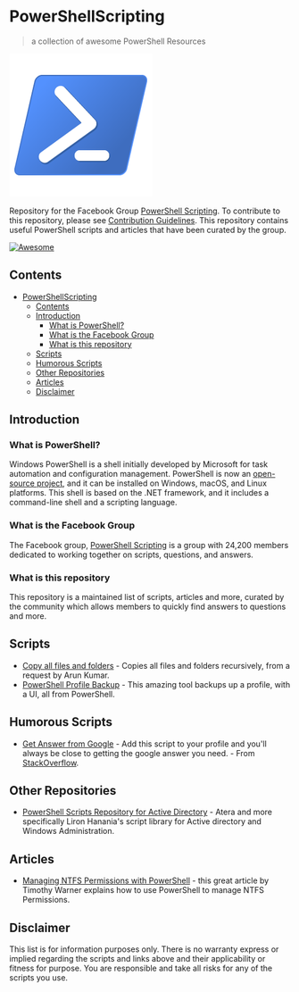 # PowerShellScripting
> a collection of awesome PowerShell Resources

![PowershellLogo](img/PowershellLogo.png)

Repository for the Facebook Group [PowerShell Scripting](https://www.facebook.com/groups/169862746384097/?fref=nf). To contribute to this repository, please see [Contribution Guidelines](CONTRIBUTING.md). This repository contains useful PowerShell scripts and articles that have been curated by the group.

[![Awesome](https://awesome.re/badge.svg)](https://awesome.re)

## Contents
- [PowerShellScripting](#powershellscripting)
  - [Contents](#contents)
  - [Introduction](#introduction)
    - [What is PowerShell?](#what-is-powershell)
    - [What is the Facebook Group](#what-is-the-facebook-group)
    - [What is this repository](#what-is-this-repository)
  - [Scripts](#scripts)
  - [Humorous Scripts](#humorous-scripts)
  - [Other Repositories](#other-repositories)
  - [Articles](#articles)
  - [Disclaimer](#disclaimer)

## Introduction
### What is PowerShell?
Windows PowerShell is a shell initially developed by Microsoft for task automation and configuration management. PowerShell is now an [open-source project](https://github.com/PowerShell/PowerShell), and it can be installed on Windows, macOS, and Linux platforms. This shell is based on the .NET framework, and it includes a command-line shell and a scripting language.

### What is the Facebook Group
The Facebook group, [PowerShell Scripting](https://www.facebook.com/groups/169862746384097/?fref=nf) is a group with 24,200 members dedicated to working together on scripts, questions, and answers.

### What is this repository
This repository is a maintained list of scripts, articles and more, curated by the community which allows members to quickly find answers to questions and more.

## Scripts
* [Copy all files and folders](scripts/copyAllfilesandfolders.ps1) - Copies all files and folders recursively, from a request by Arun Kumar.
* [PowerShell Profile Backup](https://github.com/01000001-01001110/PowershellProfileBackup) - This amazing tool backups up a profile, with a UI, all from PowerShell.

## Humorous Scripts
* [Get Answer from Google](scripts/googlefunction.ps1) - Add this script to your profile and you'll always be close to getting the google answer you need. - From [StackOverflow](https://stackoverflow.com/questions/32703483/get-google-search-results-via-powershell).

## Other Repositories
* [PowerShell Scripts Repository for Active Directory](https://support.atera.com/hc/en-us/articles/221113188-PowerShell-Scripts-Repository-for-Active-Directory?mobile_site=true&fbclid=IwAR2IhxgJgaUbh9xiWwnbSXqJXKmJ3eR0lo374XitW4x1IZsXGWyYeyKGlSI) - Atera and more specifically Liron Hanania's script library for Active directory and Windows Administration.

## Articles
* [Managing NTFS Permissions with PowerShell](https://4sysops.com/archives/managing-ntfs-permissions-with-powershell/?fbclid=IwAR2IPkYFIU-315lvDLY74GvNn4Xo7gNWP7Yi7tfBBsXCvw_cKToKicwlv_Y) - this great article by Timothy Warner explains how to use PowerShell to manage NTFS Permissions.

## Disclaimer
This list is for information purposes only. There is no warranty express or implied regarding the scripts and links above and their applicability or fitness for purpose. You are responsible and take all risks for any of the scripts you use.